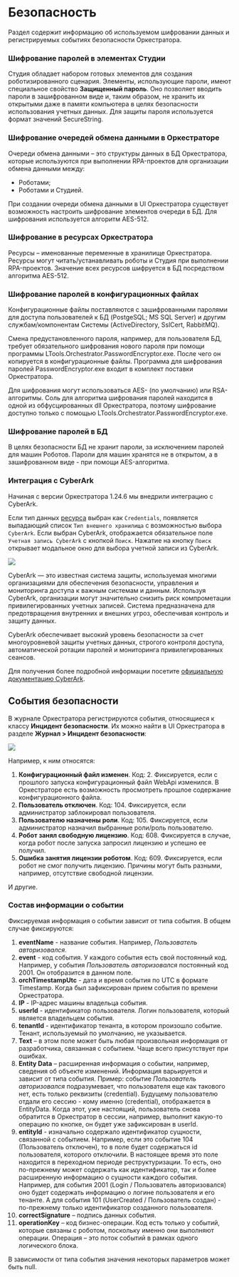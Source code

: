 # Безопасность

Раздел содержит информацию об используемом шифровании данных и регистрируемых событиях безопасности Оркестратора.

### Шифрование паролей в элементах Студии
Студия обладает набором готовых элементов для создания роботизированного сценария. Элементы, использующие пароли, имеют специальное свойство **Защищенный пароль**. Оно позволяет вводить пароли в зашифрованном виде и, таким образом, не хранить их открытыми даже в памяти компьютера в целях безопасности использования учетных данных. Для защиты пароля используется формат значений SecureString.

### Шифрование очередей обмена данными в Оркестраторе
Очереди обмена данными – это структуры данных в БД Оркестратора, которые используются при выполнении RPA-проектов для организации обмена данными между:
*	Роботами;
*	Роботами и Студией.

При создании очереди обмена данными в UI Оркестратора существует возможность настроить шифрование элементов очереди в БД. 
Для шифрования используется алгоритм AES-512.

### Шифрование в ресурсах Оркестратора
Ресурсы – именованные переменные в хранилище Оркестратора. Ресурсы могут читать/устанавливать роботы и Студия при выполнении RPA-проектов. 
Значение всех ресурсов шифруется в БД посредством алгоритма AES-512.

### Шифрование паролей в конфигурационных файлах
Конфигурационные файлы поставляются с зашифрованными паролями для доступа пользователей к БД (PostgeSQL; MS SQL Server) и другим службам/компонентам Системы (ActiveDirectory, SslCert, RabbitMQ). 

Смена предустановленного пароля, например, для пользователя БД, требует обязательного шифрования нового пароля при помощи программы LTools.Orchestrator.PasswordEncryptor.exe. После чего он копируется в конфигурационные файлы.
Программа для шифрования паролей PasswordEncryptor.exe входит в комплект поставки Оркестратора.

Для шифрования могут использоваться AES- (по умолчанию) или RSA-алгоритмы. Соль для алгоритма шифрования паролей находится в одной из обфусцированных dll Оркестратора, поэтому шифрование доступно только с помощью LTools.Orchestrator.PasswordEncryptor.exe.

### Шифрование паролей в БД
В целях безопасности БД не хранит пароли, за исключением паролей для машин Роботов. Пароли для машин хранятся не в открытом, а в зашифрованном виде - при помощи AES-алгоритма. 

### Интеграция с CyberArk

Начиная с версии Оркестратора 1.24.6 мы внедрили интеграцию с CyberArk. 

Если тип данных [ресурса](https://docs.primo-rpa.ru/primo-rpa/orchestrator/basics/assets#dobavit-resurs) выбран как `Credentials`, появляется выпадающий список `Тип внешнего хранилища` с возможностью выбора `CyberArk`. Если выбран CyberArk, отображается обязательное поле `Учетная запись CyberArk` с кнопкой `Поиск`. Нажатие на кнопку `Поиск` открывает модальное окно для выбора учетной записи из CyberArk.

![](<../../.gitbook/assets1/editass.png>)

CyberArk — это известная система защиты, используемая многими организациями для обеспечения безопасности, управления и мониторинга доступа к важным системам и данным. Используя CyberArk, организации могут значительно снизить риск компрометации привилегированных учетных записей. Система предназначена для предотвращения внутренних и внешних угроз, обеспечивая контроль и защиту данных.

CyberArk обеспечивает высокий уровень безопасности за счет многоуровневой защиты учетных данных, строгого контроля доступа, автоматической ротации паролей и мониторинга привилегированных сеансов. 

Для получения более подробной информации посетите [официальную документацию CyberArk](https://docs.cyberark.com).




## События безопасности
В журнале Оркестратора регистрируются события, относящиеся к классу **Инцидент безопасности**. Их можно найти в UI Оркестратора в разделе **Журнал > Инцидент безопасности**:

![](resources/sec-tab.png) 

Например, к ним относятся: 

1. **Конфигурационный файл изменен**. Код: 2. Фиксируется, если с прошлого запуска конфигурационный файл WebApi изменился. В Оркестраторе есть возможность просмотреть прошлое содержание конфигурационного файла.
1. **Пользователь отключен**. Код: 104. Фиксируется, если администратор заблокировал пользователя.
1. **Пользователю назначены роли**. Код: 105. Фиксируется, если администратор назначил выбранные роли/роль пользователю. 
1. **Робот занял свободную лицензию**. Код: 608. Фиксируется в случае, когда робот после запуска запросил лицензию и успешно ее получил. 
1. **Ошибка занятия лицензии роботом**. Код: 609. Фиксируется, если робот не смог получить лицензию. Причины могут быть разными, например, отсутствие свободной лицензии.

И другие.

### Состав информации о событии
Фиксируемая информация о событии зависит от типа события. В общем случае фиксируются: 
1. **eventName** - название события. Например, *Пользователь авторизовался*.
1. **event** - код события. У каждого события есть свой постоянный код. Например, у события *Пользователь авторизовался* постоянный код 2001. Он отобразится в данном поле.
1. **orchTimestampUtc** - дата и время события по UTC в формате Timestamp. Когда был зафиксирован прием события по времени Оркестратора.
1. **IP** - IP-адрес машины владельца события.
1. **userId** - идентификатор пользователя. Логин пользователя, который является владельцем события. 
1. **tenantId** - идентификатор тенанта, в котором произошло событие. Тенант, используемый по умолчанию, не указывается. 
1. **Text** – в этом поле может быть любая произвольная информация от разработчика, связанная с событием. Чаще всего присутствует при ошибках. 
1. **Entity Data** – расширенная информация о событии, например, сведения об объекте изменений. Информация варьируется и зависит от типа события. Пример: событие *Пользователь авторизовался* подразумевает, что пользователя еще как такового нет, есть только реквизиты (credential). Будущему пользователю отдали его сессию - кому именно (credential), отображается в EntityData. Когда этот, уже настоящий, пользователь снова обратится в Оркестратор в сессии, например, выполнит какую-то операцию по кнопке, он будет уже зафиксирован в userId. 
1. **entityId** - изначально содержало идентификатор сущности, связанной с событием. Например, если это событие 104 (Пользователь отключен), то в поле будет содержаться id пользователя, которого отключили. В настоящее время это поле находится в переходном периоде реструктуризации. То есть, оно по-прежнему может содержать как идентификатор, так и более расширенную информацию о сущности каждого события.
Например, для события 2001 (Login / Пользователь авторизовался) оно будет содержать информацию о логине пользователя и его тенанте. А для события 101 (UserCreated / Пользователь создан) - по-прежнему только идентификатор созданного пользователя.
1. **сorrectSignature** – подпись данных события.
1. **operationKey** – код бизнес-операции. Код есть только у событий, которые связаны с роботом, поскольку именно они выполняют операции. Операция – это поток событий в рамках одного логического блока.

В зависимости от типа события значения некоторых  параметров может быть null.




